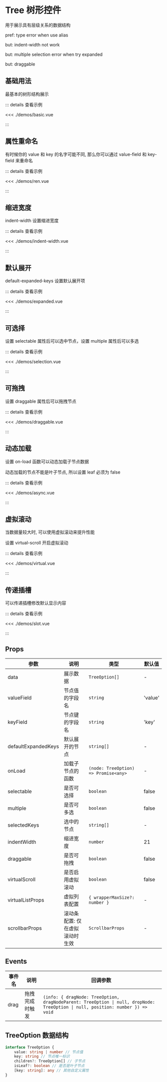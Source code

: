 # Tree 树形控件

<yy-p>用于展示具有层级关系的数据结构</yy-p>

<yy-p><yy-text type="warning">pref: type error when use alias</yy-text></yy-p>

<yy-p><yy-text type="error">but: indent-width not work</yy-text></yy-p>

<yy-p><yy-text type="error">but: multiple selection error when try expanded</yy-text></yy-p>

<yy-p><yy-text type="error">but: draggable</yy-text></yy-p>

<script setup lang="ts">
import demo from './demo.vue'
</script>

## 基础用法

<yy-p>最基本的树形结构展示</yy-p>

<demo src="./demos/basic.vue" />

::: details 查看示例

<<< ./demos/basic.vue

:::

## 属性重命名

<yy-p>有时候你的 <yy-text code>value</yy-text> 和 <yy-text code>key</yy-text> 的名字可能不同, 那么你可以通过 <yy-text code>value-field</yy-text> 和 <yy-text code>key-field</yy-text> 来重命名</yy-p>

<demo src="./demos/ren.vue" />

::: details 查看示例

<<< ./demos/ren.vue

:::

## 缩进宽度

<yy-p><yy-text code>indent-width</yy-text> 设置缩进宽度</yy-p>

<demo src="./demos/indent-width.vue" />

::: details 查看示例

<<< ./demos/indent-width.vue

:::

## 默认展开

<yy-p><yy-text code>default-expanded-keys</yy-text> 设置默认展开项</yy-p>

<demo src="./demos/expanded.vue" />

::: details 查看示例

<<< ./demos/expanded.vue

:::

## 可选择

<yy-p>设置 <yy-text code>selectable</yy-text> 属性后可以选中节点，设置 <yy-text code>multiple</yy-text> 属性后可以多选</yy-p>

<demo src="./demos/selection.vue" />

::: details 查看示例

<<< ./demos/selection.vue

:::

## 可拖拽

<yy-p>设置 <yy-text code>draggable</yy-text> 属性后可以拖拽节点</yy-p>

<demo src="./demos/draggable.vue" />

::: details 查看示例

<<< ./demos/draggable.vue

:::

## 动态加载

<yy-p>设置 <yy-text code>on-load</yy-text> 函数可以动态加载子节点数据</yy-p>

<yy-p>动态加载的节点不能是叶子节点, 所以设置 <yy-text code>leaf</yy-text> 必须为 <yy-text code>false</yy-text> </yy-p>

<demo src="./demos/async.vue" />

::: details 查看示例

<<< ./demos/async.vue

:::

## 虚拟滚动

<yy-p>当数据量较大时, 可以使用虚拟滚动来提升性能</yy-p>

<yy-p>设置 <yy-text code>virtual-scroll</yy-text> 开启虚拟滚动</yy-p>

<demo src="./demos/virtual.vue" />

::: details 查看示例

<<< ./demos/virtual.vue

:::

## 传递插槽

<yy-p>可以传递插槽修改默认显示内容</yy-p>

<demo src="./demos/slot.vue" />

::: details 查看示例

<<< ./demos/slot.vue

:::

## Props

| 参数 | 说明 | 类型 | 默认值 |
| --- | --- | --- | --- |
| data | 展示数据 | `TreeOption[]` | - |
| valueField | 节点值的字段名 | `string` | 'value' |
| keyField | 节点键的字段名 | `string` | 'key' |
| defaultExpandedKeys | 默认展开的节点 | `string[]` | - |
| onLoad | 加载子节点的函数 | `(node: TreeOption) => Promise<any>` | - |
| selectable | 是否可选择 | `boolean` | false |
| multiple | 是否可多选 | `boolean` | false |
| selectedKeys | 选中的节点 | `string[]` | - |
| indentWidth | 缩进宽度 | `number` | 21 |
| draggable | 是否可拖拽 | `boolean` | false |
| virtualScroll | 是否启用虚拟滚动 | `boolean` | false |
| virtualListProps | 虚拟列表配置 | `{ wrapperMaxSize?: number }` | - |
| scrollbarProps | 滚动条配置: 仅在虚拟滚动时生效 | `ScrollbarProps` | - |

## Events

| 事件名 | 说明 | 回调参数 |
| --- | --- | --- |
| drag | 拖拽完成时触发 | `(info: { dragNode: TreeOption, dragNodeParent: TreeOption \| null, dropNode: TreeOption \| null, position: number }) => void` |

## TreeOption 数据结构

```ts
interface TreeOption {
	value: string | number // 节点值
	key: string // 节点唯一标识
	children?: TreeOption[] // 子节点
	isLeaf?: boolean // 是否是叶子节点
	[key: string]: any // 其他自定义属性
}
```
